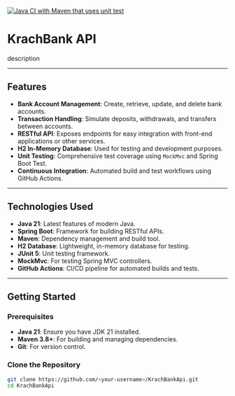 [![Java CI with Maven that uses unit test](https://github.com/FloortjeTjeertes/KrachBankApi/actions/workflows/java%20unit%20test.yml/badge.svg)](https://github.com/FloortjeTjeertes/KrachBankApi/actions/workflows/java%20unit%20test.yml)
# KrachBank API

description

---

## Features

- **Bank Account Management**: Create, retrieve, update, and delete bank accounts.
- **Transaction Handling**: Simulate deposits, withdrawals, and transfers between accounts.
- **RESTful API**: Exposes endpoints for easy integration with front-end applications or other services.
- **H2 In-Memory Database**: Used for testing and development purposes.
- **Unit Testing**: Comprehensive test coverage using `MockMvc` and Spring Boot Test.
- **Continuous Integration**: Automated build and test workflows using GitHub Actions.

---

## Technologies Used

- **Java 21**: Latest features of modern Java.
- **Spring Boot**: Framework for building RESTful APIs.
- **Maven**: Dependency management and build tool.
- **H2 Database**: Lightweight, in-memory database for testing.
- **JUnit 5**: Unit testing framework.
- **MockMvc**: For testing Spring MVC controllers.
- **GitHub Actions**: CI/CD pipeline for automated builds and tests.

---

## Getting Started

### Prerequisites

- **Java 21**: Ensure you have JDK 21 installed.
- **Maven 3.8+**: For building and managing dependencies.
- **Git**: For version control.

### Clone the Repository

```bash
git clone https://github.com/<your-username>/KrachBankApi.git
cd KrachBankApi